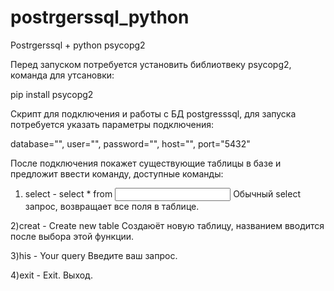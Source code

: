 # postrgerssql_python

Postrgerssql + python psycopg2

Перед запуском потребуется установить библиотвеку psycopg2, команда для утсановки:

pip install psycopg2

Скрипт для подключения и работы с БД postgresssql, для запуска потребуется указать параметры подключения:

database="", 
user="", 
password="", 
host="", 
port="5432"

После подключения покажет существующие таблицы в базе и предложит ввести команду, доступные команды:

1) select - select * from <Input table name>
Обычный select запрос, возвращает все поля в таблице.  

2)creat - Create new table
Создаюёт новую таблицу, названием вводится после выбора этой функции.

3)his - Your query
Введите ваш запрос.

4)exit - Exit.
Выход.
